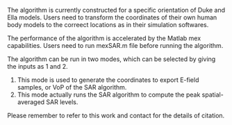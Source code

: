 The algorithm is currently constructed for a specific orientation of Duke and Ella models. Users need to transform the coordinates of their own human body models to the correect locations as in their simulation softwares. 

The performance of the algorithm is accelerated by the Matlab mex capabilities. Users need to run mexSAR.m file before running the algorithm.

The algorithm can be run in two modes, which can be selected by giving the inputs as 1 and 2.
  1. This mode is used to generate the coordinates to export E-field samples, or VoP of the SAR algorithm.
  2. This mode actually runs the SAR algorithm to compute the peak spatial-averaged SAR levels.

Please remember to refer to this work and contact for the details of citation.
